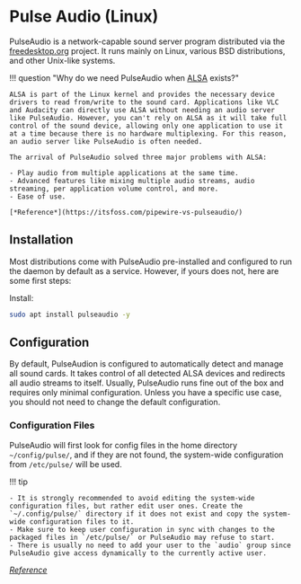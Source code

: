# Pulse Audio (Linux)

PulseAudio is a network-capable sound server program distributed via the [freedesktop.org](https://freedesktop.org) project. It runs mainly on Linux, various BSD distributions, and other Unix-like systems.

!!! question "Why do we need PulseAudio when [ALSA](alsa.md) exists?"

    ALSA is part of the Linux kernel and provides the necessary device drivers to read from/write to the sound card. Applications like VLC and Audacity can directly use ALSA without needing an audio server like PulseAudio. However, you can't rely on ALSA as it will take full control of the sound device, allowing only one application to use it at a time because there is no hardware multiplexing. For this reason, an audio server like PulseAudio is often needed.

    The arrival of PulseAudio solved three major problems with ALSA:

    - Play audio from multiple applications at the same time.
    - Advanced features like mixing multiple audio streams, audio streaming, per application volume control, and more.
    - Ease of use.

    [*Reference*](https://itsfoss.com/pipewire-vs-pulseaudio/)

## Installation

Most distributions come with PulseAudio pre-installed and configured to run the daemon by default as a service. However, if yours does not, here are some first steps:


Install:

```bash title="Ubuntu/Debian"
sudo apt install pulseaudio -y
```

## Configuration

By default, PulseAudion is configured to automatically detect and manage all sound cards. It takes control of all detected ALSA devices and redirects all audio streams to itself. Usually, PulseAudio runs fine out of the box and requires only minimal configuration. Unless you have a specific use case, you should not need to change the default configuration.

### Configuration Files

PulseAudio will first look for config files in the home directory `~/config/pulse/`, and if they are not found, the system-wide configuration from `/etc/pulse/` will be used.

!!! tip

    - It is strongly recommended to avoid editing the system-wide configuration files, but rather edit user ones. Create the `~/.config/pulse/` directory if it does not exist and copy the system-wide configuration files to it.
    - Make sure to keep user configuration in sync with changes to the packaged files in `/etc/pulse/` or PulseAudio may refuse to start.
    - There is usually no need to add your user to the `audio` group since PulseAudio give access dynamically to the currently active user.

[*Reference*](https://wiki.archlinux.org/title/PulseAudio#Configuration)
